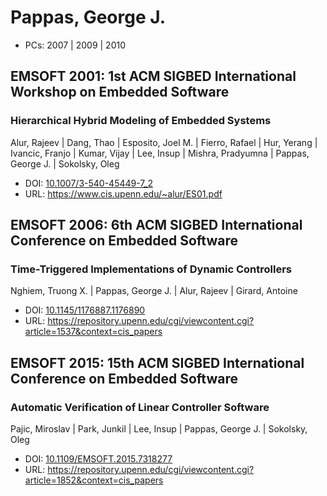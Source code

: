 # Pappas, George J.

* PCs: 2007 | 2009 | 2010

## EMSOFT 2001: 1st ACM SIGBED International Workshop on Embedded Software

### Hierarchical Hybrid Modeling of Embedded Systems
Alur, Rajeev | Dang, Thao | Esposito, Joel M. | Fierro, Rafael | Hur, Yerang | Ivancic, Franjo | Kumar, Vijay | Lee, Insup | Mishra, Pradyumna | Pappas, George J. | Sokolsky, Oleg
* DOI: [10.1007/3-540-45449-7_2](https://doi.org/10.1007/3-540-45449-7_2)
* URL: <https://www.cis.upenn.edu/~alur/ES01.pdf>

## EMSOFT 2006: 6th ACM SIGBED International Conference on Embedded Software

### Time-Triggered Implementations of Dynamic Controllers
Nghiem, Truong X. | Pappas, George J. | Alur, Rajeev | Girard, Antoine
* DOI: [10.1145/1176887.1176890](https://doi.org/10.1145/1176887.1176890)
* URL: <https://repository.upenn.edu/cgi/viewcontent.cgi?article=1537&context=cis_papers>

## EMSOFT 2015: 15th ACM SIGBED International Conference on Embedded Software

### Automatic Verification of Linear Controller Software
Pajic, Miroslav | Park, Junkil | Lee, Insup | Pappas, George J. | Sokolsky, Oleg
* DOI: [10.1109/EMSOFT.2015.7318277](https://doi.org/10.1109/EMSOFT.2015.7318277)
* URL: <https://repository.upenn.edu/cgi/viewcontent.cgi?article=1852&context=cis_papers>

